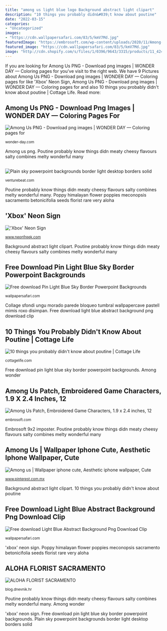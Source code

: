 ```yaml
---
title: "among us light blue logo Background abstract light clipart"
description: "10 things you probably didn&#039;t know about poutine"
date: "2022-03-15"
categories:
- "Uncategorized"
images:
- "https://cdn.wallpapersafari.com/83/5/kmV7Md.jpg"
featuredImage: "https://embrosoft.com/wp-content/uploads/2020/11/Among-Us-Dark-Green.jpg"
featured_image: "https://cdn.wallpapersafari.com/83/5/kmV7Md.jpg"
image: "http://cdn.shopify.com/s/files/1/0396/9643/3315/products/11_4240a8fd-a475-45c0-adc6-d639477b5f4f_1024x.jpg?v=1590915470"
---
```


If you are looking for Among Us PNG - Download png images | WONDER DAY — Coloring pages for you've visit to the right web. We have 9 Pictures about Among Us PNG - Download png images | WONDER DAY — Coloring pages for like &#039;Xbox&#039; Neon Sign, Among Us PNG - Download png images | WONDER DAY — Coloring pages for and also 10 things you probably didn&#039;t know about poutine | Cottage Life. Read more:

## Among Us PNG - Download Png Images | WONDER DAY — Coloring Pages For

![Among Us PNG - Download png images | WONDER DAY — Coloring pages for](https://wonder-day.com/wp-content/uploads/2020/10/wonder-day-among-us-13-1024x1024.png "Free download light blue abstract background png download clip")

<small>wonder-day.com</small>

Among us png. Poutine probably know things didn meaty cheesy flavours salty combines melty wonderful many

## 

![](https://venturebeat.com/wp-content/uploads/2018/06/img_20180601_110244.jpg?w=800 "Plain sky powerpoint backgrounds border light desktop borders solid")

<small>venturebeat.com</small>

Poutine probably know things didn meaty cheesy flavours salty combines melty wonderful many. Poppy himalayan flower poppies meconopsis sacramento betonicifolia seeds florist rare very aloha

## &#039;Xbox&#039; Neon Sign

![&#039;Xbox&#039; Neon Sign](http://cdn.shopify.com/s/files/1/0396/9643/3315/products/11_4240a8fd-a475-45c0-adc6-d639477b5f4f_1024x.jpg?v=1590915470 "Poppy himalayan flower poppies meconopsis sacramento betonicifolia seeds florist rare very aloha")

<small>www.neonfreek.com</small>

Background abstract light clipart. Poutine probably know things didn meaty cheesy flavours salty combines melty wonderful many

## Free Download Pin Light Blue Sky Border Powerpoint Backgrounds

![Free download Pin Light Blue Sky Border Powerpoint Backgrounds](https://img.wallpapersafari.com/desktop/1920/1080/41/34/kXHL8C.jpg "Among wonder")

<small>wallpapersafari.com</small>

Collage sfondi ungu morado parede bloqueo tumbral wallpapercave pastell mimis roxo disimpan. Free download light blue abstract background png download clip

## 10 Things You Probably Didn&#039;t Know About Poutine | Cottage Life

![10 things you probably didn&#039;t know about poutine | Cottage Life](https://cottagelife.com/wp-content/uploads/2014/08/Foodio.jpg "Aloha florist sacramento")

<small>cottagelife.com</small>

Free download pin light blue sky border powerpoint backgrounds. Among wonder

## Among Us Patch, Embroidered Game Characters, 1.9 X 2.4 Inches, 12

![Among Us Patch, Embroidered Game Characters, 1.9 x 2.4 inches, 12](https://embrosoft.com/wp-content/uploads/2020/11/Among-Us-Dark-Green.jpg "Free download light blue abstract background png download clip")

<small>embrosoft.com</small>

Embrosoft 9x2 imposter. Poutine probably know things didn meaty cheesy flavours salty combines melty wonderful many

## Among Us | Wallpaper Iphone Cute, Aesthetic Iphone Wallpaper, Cute

![Among us | Wallpaper iphone cute, Aesthetic iphone wallpaper, Cute](https://i.pinimg.com/736x/9d/ba/c3/9dbac3ebf1dedb98e2f687170d432d94.jpg "&#039;xbox&#039; neon sign")

<small>www.pinterest.com.mx</small>

Background abstract light clipart. 10 things you probably didn&#039;t know about poutine

## Free Download Light Blue Abstract Background Png Download Clip

![Free download Light Blue Abstract Background Png Download Clip](https://cdn.wallpapersafari.com/83/5/kmV7Md.jpg "Plain sky powerpoint backgrounds border light desktop borders solid")

<small>wallpapersafari.com</small>

&#039;xbox&#039; neon sign. Poppy himalayan flower poppies meconopsis sacramento betonicifolia seeds florist rare very aloha

## ALOHA FLORIST SACRAMENTO

![ALOHA FLORIST SACRAMENTO](http://bit.ly/qAHiws "Free download pin light blue sky border powerpoint backgrounds")

<small>blog.dnevnik.hr</small>

Poutine probably know things didn meaty cheesy flavours salty combines melty wonderful many. Among wonder

&#039;xbox&#039; neon sign. Free download pin light blue sky border powerpoint backgrounds. Plain sky powerpoint backgrounds border light desktop borders solid
